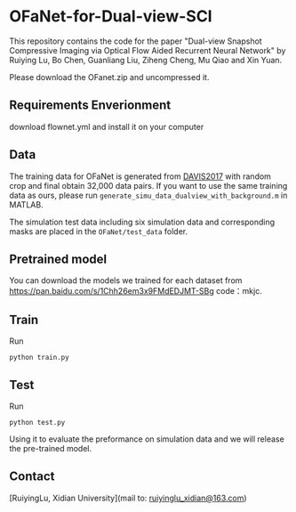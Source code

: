 # OFaNet-for-Dual-view-SCI
This repository contains the code for the paper "Dual-view Snapshot Compressive Imaging via Optical Flow Aided Recurrent Neural Network" by Ruiying Lu, Bo Chen, Guanliang Liu, Ziheng Cheng, Mu Qiao and Xin Yuan.

Please download the OFanet.zip and uncompressed it.

## Requirements Enverionment
download flownet.yml and install it on your computer 

## Data
The training data for OFaNet is generated from [DAVIS2017](https://davischallenge.org/davis2017/code.html) with random crop and final obtain 32,000 data pairs. If you want to use the same training data as ours, please run ```generate_simu_data_dualview_with_background.m``` in MATLAB.

The simulation test data including six simulation data and corresponding masks are placed in the ```OFaNet/test_data``` folder.

## Pretrained model
You can download the models we trained for each dataset from https://pan.baidu.com/s/1Chh26em3x9FMdEDJMT-SBg 
code：mkjc.

## Train
Run
```
python train.py
```

## Test
Run
```
python test.py
```
Using it to evaluate the preformance on simulation data and we will release the pre-trained model.

## Contact
[RuiyingLu, Xidian University](mail to: ruiyinglu_xidian@163.com) 
